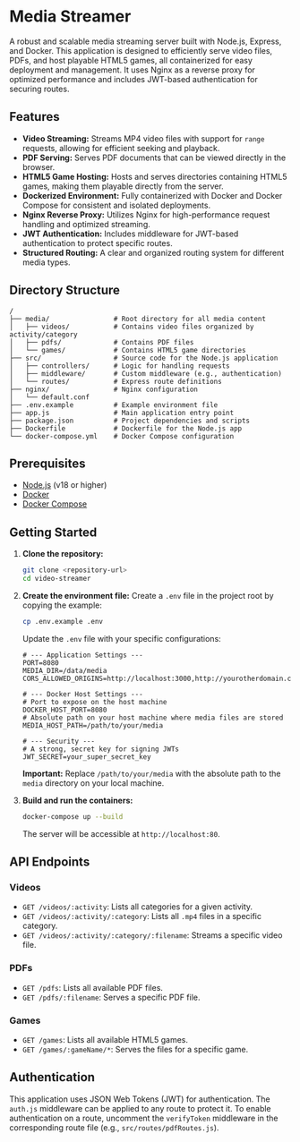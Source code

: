 # Media Streamer

A robust and scalable media streaming server built with Node.js, Express, and Docker. This application is designed to efficiently serve video files, PDFs, and host playable HTML5 games, all containerized for easy deployment and management. It uses Nginx as a reverse proxy for optimized performance and includes JWT-based authentication for securing routes.

## Features

- **Video Streaming:** Streams MP4 video files with support for `range` requests, allowing for efficient seeking and playback.
- **PDF Serving:** Serves PDF documents that can be viewed directly in the browser.
- **HTML5 Game Hosting:** Hosts and serves directories containing HTML5 games, making them playable directly from the server.
- **Dockerized Environment:** Fully containerized with Docker and Docker Compose for consistent and isolated deployments.
- **Nginx Reverse Proxy:** Utilizes Nginx for high-performance request handling and optimized streaming.
- **JWT Authentication:** Includes middleware for JWT-based authentication to protect specific routes.
- **Structured Routing:** A clear and organized routing system for different media types.

## Directory Structure

```
/
├── media/                # Root directory for all media content
│   ├── videos/           # Contains video files organized by activity/category
│   ├── pdfs/             # Contains PDF files
│   └── games/            # Contains HTML5 game directories
├── src/                  # Source code for the Node.js application
│   ├── controllers/      # Logic for handling requests
│   ├── middleware/       # Custom middleware (e.g., authentication)
│   └── routes/           # Express route definitions
├── nginx/                # Nginx configuration
│   └── default.conf
├── .env.example          # Example environment file
├── app.js                # Main application entry point
├── package.json          # Project dependencies and scripts
├── Dockerfile            # Dockerfile for the Node.js app
└── docker-compose.yml    # Docker Compose configuration
```

## Prerequisites

- [Node.js](https://nodejs.org/) (v18 or higher)
- [Docker](https://www.docker.com/get-started)
- [Docker Compose](https://docs.docker.com/compose/install/)

## Getting Started

1.  **Clone the repository:**
    ```bash
    git clone <repository-url>
    cd video-streamer
    ```

2.  **Create the environment file:**
    Create a `.env` file in the project root by copying the example:
    ```bash
    cp .env.example .env
    ```
    Update the `.env` file with your specific configurations:
    ```env
    # --- Application Settings ---
    PORT=8080
    MEDIA_DIR=/data/media
    CORS_ALLOWED_ORIGINS=http://localhost:3000,http://yourotherdomain.com

    # --- Docker Host Settings ---
    # Port to expose on the host machine
    DOCKER_HOST_PORT=8080
    # Absolute path on your host machine where media files are stored
    MEDIA_HOST_PATH=/path/to/your/media

    # --- Security ---
    # A strong, secret key for signing JWTs
    JWT_SECRET=your_super_secret_key
    ```
    **Important:** Replace `/path/to/your/media` with the absolute path to the `media` directory on your local machine.

3.  **Build and run the containers:**
    ```bash
    docker-compose up --build
    ```
    The server will be accessible at `http://localhost:80`.

## API Endpoints

### Videos

-   `GET /videos/:activity`: Lists all categories for a given activity.
-   `GET /videos/:activity/:category`: Lists all `.mp4` files in a specific category.
-   `GET /videos/:activity/:category/:filename`: Streams a specific video file.

### PDFs

-   `GET /pdfs`: Lists all available PDF files.
-   `GET /pdfs/:filename`: Serves a specific PDF file.

### Games

-   `GET /games`: Lists all available HTML5 games.
-   `GET /games/:gameName/*`: Serves the files for a specific game.

## Authentication

This application uses JSON Web Tokens (JWT) for authentication. The `auth.js` middleware can be applied to any route to protect it. To enable authentication on a route, uncomment the `verifyToken` middleware in the corresponding route file (e.g., `src/routes/pdfRoutes.js`).
